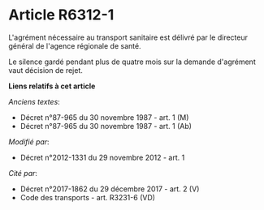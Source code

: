 # Article R6312-1

L'agrément nécessaire au transport sanitaire est délivré par le directeur général de l'agence régionale de santé. 

Le silence gardé pendant plus de quatre mois sur la demande d'agrément vaut décision de rejet.

**Liens relatifs à cet article**

_Anciens textes_:

  - Décret n°87-965 du 30 novembre 1987 - art. 1 (M)
  - Décret n°87-965 du 30 novembre 1987 - art. 1 (Ab)

_Modifié par_:

  - Décret n°2012-1331 du 29 novembre 2012 - art. 1

_Cité par_:

  - Décret n°2017-1862 du 29 décembre 2017 - art. 2 (V)
  - Code des transports - art. R3231-6 (VD)

